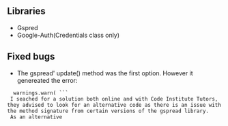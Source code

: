 ## Libraries 

* Gspred
* Google-Auth(Credentials class only)

## Fixed bugs
* The gspread' update() method was the first option. However it genereated the error:
``` UserWarning: [Deprecated][in version 6.0.0]: method signature will change to: 'Worksheet.update(value = [[]], range_name=)' arguments 'range_name' and 'values' will swap, values will be mandatory of type: 'list(list(...))'
  warnings.warn( ```
 I seached for a solution both online and with Code Institute Tutors, they advised to look for an alternative code as there is an issue with the method signature from certain versions of the gspread library.
 As an alternative 
